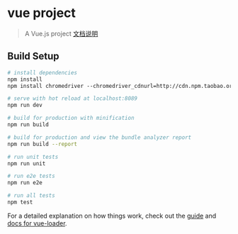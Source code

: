 # vue project

> A Vue.js project
[文档说明](https://github.com/PengChen96/vue-cli-framework/edit/master/read.md)


## Build Setup

``` bash
# install dependencies
npm install
npm install chromedriver --chromedriver_cdnurl=http://cdn.npm.taobao.org/dist/chromedriver 

# serve with hot reload at localhost:8089
npm run dev

# build for production with minification
npm run build

# build for production and view the bundle analyzer report
npm run build --report

# run unit tests
npm run unit

# run e2e tests
npm run e2e

# run all tests
npm test
```

For a detailed explanation on how things work, check out the [guide](http://vuejs-templates.github.io/webpack/) and [docs for vue-loader](http://vuejs.github.io/vue-loader).
